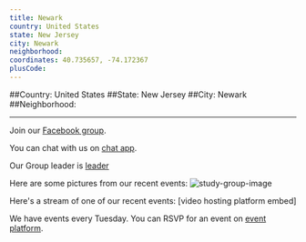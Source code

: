 ```yaml
---
title: Newark
country: United States
state: New Jersey
city: Newark
neighborhood: 
coordinates: 40.735657, -74.172367
plusCode:
---
```


##Country: United States
##State: New Jersey
##City: Newark
##Neighborhood: 
*****
Join our [Facebook group](https://www.facebook.com/groups/free.code.camp.newark).

You can chat with us on [chat app]().

Our Group leader is [leader]()

Here are some pictures from our recent events:
![study-group-image]()

Here's a stream of one of our recent events:
[video hosting platform embed]

We have events every Tuesday. You can RSVP for an event on [event platform]().
